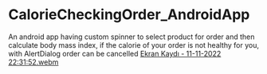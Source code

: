 # CalorieCheckingOrder_AndroidApp
An android app having custom spinner to select product for order and then calculate body mass index, if the calorie of your order is not healthy for you,  with AlertDialog  order can be cancelled
[Ekran Kaydı - 11-11-2022 22:31:52.webm](https://user-images.githubusercontent.com/68688967/201424135-2a1ae238-4fd4-4f04-a7f9-2ea2962ca199.webm)
